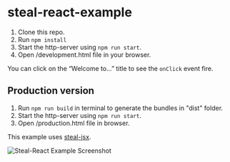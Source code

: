# steal-react-example

1. Clone this repo.
2. Run `npm install`
3. Start the http-server using `npm run start`.
4. Open /development.html file in your browser.

You can click on the “Welcome to…” title to see the `onClick` event fire.

## Production version

1. Run `npm run build` in terminal to generate the bundles in "dist" folder.
2. Start the http-server using `npm run start`.
3. Open /production.html file in browser.

This example uses [steal-jsx](https://www.npmjs.com/package/steal-jsx).

![Steal-React Example Screenshot](screenshot.png?raw=true "Simple Steal-React Example App")
